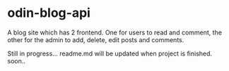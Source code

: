 # odin-blog-api

A blog site which has 2 frontend. One for users to read and comment, the other for the admin to add, delete, edit posts and comments.

Still in progress... readme.md will be updated when project is finished. soon..
